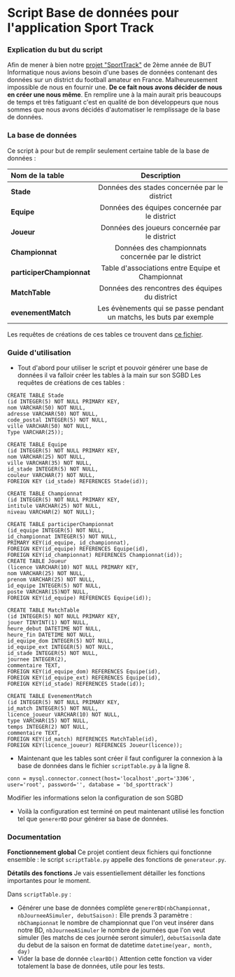 # Script Base de données pour l'application Sport Track

### Explication du but du script
Afin de mener à bien notre [projet "SportTrack"](https://github.com/TitouCoch/SportTrack) de 2ème année de BUT Informatique nous avions besoin d'une bases de données contenant des données sur un district du football amateur en France. Malheureusement impossible de nous en fournir une. **De ce fait nous avons décider de nous en créer une nous même**. En remplire une à la main aurait pris beaucoups de temps et très fatiguant c'est en qualité de bon développeurs que nous sommes que nous avons décidés d'automatiser le remplissage de la base de données.

### La base de données

Ce script à pour but de remplir seulement certaine table de la base de données :


| Nom de la table | Description |
| :--------------- |:---------------:|
| **Stade**  | Données des stades concernée par le district |
| **Equipe**  | Données des équipes concernée par le district |
| **Joueur**  | Données des joueurs concernée par le district |
| **Championnat**  | Données des championnats concernée par le district |
| **participerChampionnat**  | Table d'associations entre Equipe et Championnat |
| **MatchTable**  | Données des rencontres des équipes du district |
| **evenementMatch**  | Les évènements qui se passe pendant un matchs, les buts par exemple |

Les requêtes de créations de ces tables ce trouvent dans [ce fichier](requeteSQL/creationTable.txt).

### Guide d'utilisation

- Tout d'abord pour utiliser le script et pouvoir générer une base de données il va falloir créer les tables à la main sur son SGBD
Les requêtes de créations de ces tables :

```
CREATE TABLE Stade
(id INTEGER(5) NOT NULL PRIMARY KEY,
nom VARCHAR(50) NOT NULL,
adresse VARCHAR(50) NOT NULL,
code_postal INTEGER(5) NOT NULL,
ville VARCHAR(50) NOT NULL,
Type VARCHAR(25));

CREATE TABLE Equipe
(id INTEGER(5) NOT NULL PRIMARY KEY,
nom VARCHAR(25) NOT NULL,
ville VARCHAR(35) NOT NULL,
id_stade INTEGER(5) NOT NULL,
couleur VARCHAR(7) NOT NULL,
FOREIGN KEY (id_stade) REFERENCES Stade(id));	

CREATE TABLE Championnat
(id INTEGER(5) NOT NULL PRIMARY KEY,
intitule VARCHAR(25) NOT NULL,
niveau VARCHAR(2) NOT NULL);

CREATE TABLE participerChampionnat
(id_equipe INTEGER(5) NOT NULL,
id_championnat INTEGER(5) NOT NULL,
PRIMARY KEY(id_equipe, id_championnat),
FOREIGN KEY(id_equipe) REFERENCES Equipe(id),
FOREIGN KEY(id_championnat) REFERENCES Championnat(id));
CREATE TABLE Joueur
(licence VARCHAR(10) NOT NULL PRIMARY KEY,
nom VARCHAR(25) NOT NULL,
prenom VARCHAR(25) NOT NULL,
id_equipe INTEGER(5) NOT NULL,
poste VARCHAR(15)NOT NULL,
FOREIGN KEY(id_equipe) REFERENCES Equipe(id));

CREATE TABLE MatchTable
(id INTEGER(5) NOT NULL PRIMARY KEY,
jouer TINYINT(1) NOT NULL,
heure_debut DATETIME NOT NULL,
heure_fin DATETIME NOT NULL,
id_equipe_dom INTEGER(5) NOT NULL,
id_equipe_ext INTEGER(5) NOT NULL,
id_stade INTEGER(5) NOT NULL,
journee INTEGER(2),
commentaire TEXT,
FOREIGN KEY(id_equipe_dom) REFERENCES Equipe(id),
FOREIGN KEY(id_equipe_ext) REFERENCES Equipe(id),
FOREIGN KEY(id_stade) REFERENCES Stade(id));

CREATE TABLE EvenementMatch
(id INTEGER(5) NOT NULL PRIMARY KEY,
id_match INTEGER(5) NOT NULL,
licence_joueur VARCHAR(10) NOT NULL,
type VARCHAR(15) NOT NULL,
temps INTEGER(2) NOT NULL,
commentaire TEXT,
FOREIGN KEY(id_match) REFERENCES MatchTable(id),
FOREIGN KEY(licence_joueur) REFERENCES Joueur(licence));
```

- Maintenant que les tables sont créer il faut configurer la connexion à la base de données dans le fichier ```scriptTable.py``` à la ligne 8.
```
conn = mysql.connector.connect(host='localhost',port='3306', user='root', password='', database = 'bd_sporttrack')
```
Modifier les informations selon la configuration de son SGBD

- Voilà la configuration est terminé on peut maintenant utilisé les fonction tel que ```genererBD``` pour générer sa base de données.

### Documentation

**Fonctionnement global**
Ce projet contient deux fichiers qui fonctionne ensemble : le script ```scriptTable.py``` appelle des fonctions de ```generateur.py```.

**Détatils des fonctions**
Je vais essentiellement détailler les fonctions importantes pour le moment.

Dans ```scriptTable.py``` : 

- Générer une base de données complète
```genererBD(nbChampionnat, nbJourneeASimuler, debutSaison):```
Elle prends 3 paramètre : ```nbChampionnat``` le nombre de championnat que l'on veut insérer dans notre BD, ```nbJourneeASimuler``` le nombre de journées que l'on veut simuler (les matchs de ces journée seront simuler), ```debutSaison```la date du debut de la saison en format de datetime ```datetime(year, month, day)```
- Vider la base de donnée 
```clearBD()```
Attention cette fonction va vider totalement la base de données, utile pour les tests.